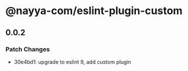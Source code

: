# @nayya-com/eslint-plugin-custom

## 0.0.2

### Patch Changes

- 30e4bd1: upgrade to eslint 9, add custom plugin
